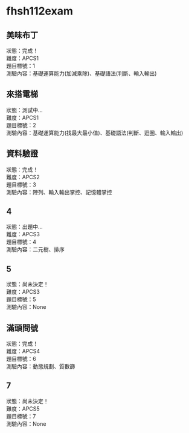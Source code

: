# fhsh112exam
## 美味布丁
狀態：完成！  
難度：APCS1  
題目標號：1  
測驗內容：基礎運算能力(加減乘除)、基礎語法(判斷、輸入輸出)
## 來搭電梯
狀態：測試中...  
難度：APCS1  
題目標號：2  
測驗內容：基礎運算能力(找最大最小值)、基礎語法(判斷、迴圈、輸入輸出)
## 資料驗證
狀態：完成！  
難度：APCS2  
題目標號：3  
測驗內容：陣列、輸入輸出掌控、記憶體掌控
## 4
狀態：出題中...  
難度：APCS3  
題目標號：4  
測驗內容：二元樹、排序
## 5
狀態：尚未決定！  
難度：APCS3  
題目標號：5  
測驗內容：None
## 滿頭問號
狀態：完成！  
難度：APCS4  
題目標號：6  
測驗內容：動態規劃、質數篩
## 7
狀態：尚未決定！  
難度：APCS5  
題目標號：7  
測驗內容：None
